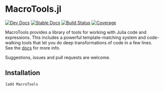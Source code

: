 # MacroTools.jl

[![Dev Docs](https://img.shields.io/badge/docs-dev-blue.svg)](https://fluxml.github.io/MacroTools.jl/dev)
[![Stable Docs](https://img.shields.io/badge/docs-stable-blue.svg)](https://fluxml.github.io/MacroTools.jl/stable)
[![Build Status](https://github.com/FluxML/MacroTools.jl/actions/workflows/CI.yml/badge.svg)](https://github.com/FluxML/MacroTools.jl/actions/workflows/CI.yml)
[![Coverage](https://codecov.io/gh/FluxML/MacroTools.jl/branch/master/graph/badge.svg)](https://codecov.io/gh/FluxML/MacroTools.jl) 

MacroTools provides a library of tools for working with Julia code and expressions. This includes a powerful template-matching system and code-walking tools that let you do deep transformations of code in a few lines. See the [docs](https://fluxml.github.io/MacroTools.jl/) for more info.

Suggestions, issues and pull requests are welcome.

## Installation

```julia
]add MacroTools
```

